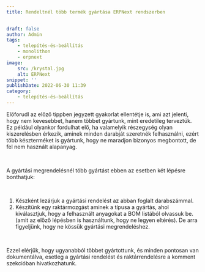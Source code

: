 ```yaml
---
title: Rendeltnél több termék gyártása ERPNext rendszerben

			
draft: false
author: Admin
tags:
    - telepítés-és-beállítás
    - monolithon
    - erpnext
image:
    src: /krystal.jpg
    alt: ERPNext
snippet: ''
publishDate: 2022-06-30 11:39
category:
    - telepítés-és-beállítás
---
```


<div class="ql-editor read-mode"><p>Előforudl az előző tippben jegyzett gyakorlat ellentétje is, ami azt jelenti, hogy nem kevesebbet, hanem többet gyártunk, mint eredetileg terveztük. Ez például olyankor fordulhat elő, ha valamelyik részegység olyan kiszerelésben érkezik, aminek minden darabját szeretnék felhasználni, ezért több készterméket is gyártunk, hogy ne maradjon bizonyos megbontott, de fel nem használt alapanyag. </p><p><br></p><p>A gyártási megrendelésnél több gyártást ebben az esetben két lépésre bonthatjuk: </p><p><br></p><ol><li data-list="ordered"><span class="ql-ui" contenteditable="false"></span>Készként lezárjuk a gyártási rendelést az abban foglalt darabszámmal. </li><li data-list="ordered"><span class="ql-ui" contenteditable="false"></span>Készítünk egy raktármozgást aminek a típusa a gyártás, ahol kiválasztjuk, hogy a felhasznált anyagokat a BOM listából olvassuk be. (amit az előző lépésben is használtunk, hogy ne legyen eltérés). De arra figyeljünk, hogy ne kössük gyártási megrendeléshez. </li></ol><p><br></p><p>Ezzel elérjük, hogy ugyanabból többet gyártottunk, és minden pontosan van dokumentálva, esetleg a gyártási rendelést és raktárrendelésre a komment szekcióban hivatkozhatunk. </p></div>

